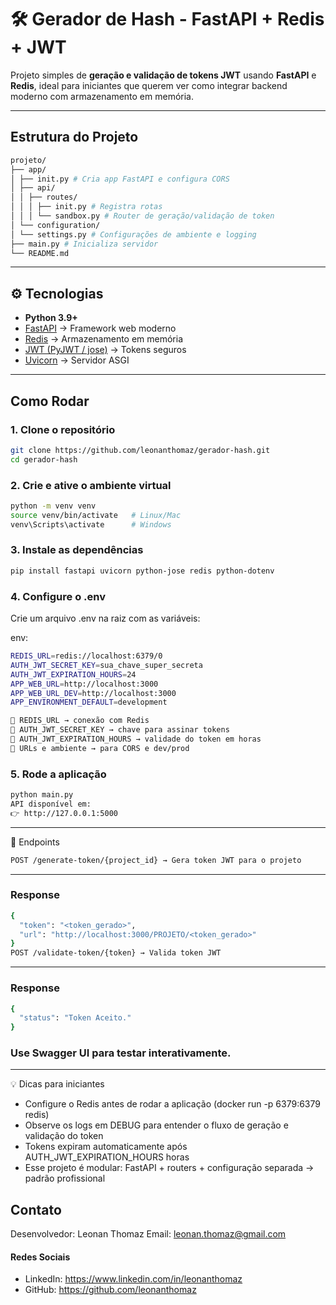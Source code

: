 # 🛠 Gerador de Hash - FastAPI + Redis + JWT

Projeto simples de **geração e validação de tokens JWT** usando **FastAPI** e **Redis**, ideal para iniciantes que querem ver como integrar backend moderno com armazenamento em memória.  

---

## Estrutura do Projeto
```bash
projeto/
├── app/
│ ├── init.py # Cria app FastAPI e configura CORS
│ ├── api/
│ │ ├── routes/
│ │ │ ├── init.py # Registra rotas
│ │ │ └── sandbox.py # Router de geração/validação de token
│ └── configuration/
│ └── settings.py # Configurações de ambiente e logging
├── main.py # Inicializa servidor
└── README.md
```
---

## ⚙️ Tecnologias
- **Python 3.9+**  
- [FastAPI](https://fastapi.tiangolo.com/) → Framework web moderno  
- [Redis](https://redis.io/) → Armazenamento em memória  
- [JWT (PyJWT / jose)](https://python-jose.readthedocs.io/) → Tokens seguros  
- [Uvicorn](https://www.uvicorn.org/) → Servidor ASGI

---

## Como Rodar

### 1. Clone o repositório
```bash
git clone https://github.com/leonanthomaz/gerador-hash.git
cd gerador-hash
```

### 2. Crie e ative o ambiente virtual
```bash
python -m venv venv
source venv/bin/activate   # Linux/Mac
venv\Scripts\activate      # Windows
```

### 3. Instale as dependências
```bash
pip install fastapi uvicorn python-jose redis python-dotenv
```

### 4. Configure o .env
Crie um arquivo .env na raiz com as variáveis:

env:
```bash
REDIS_URL=redis://localhost:6379/0
AUTH_JWT_SECRET_KEY=sua_chave_super_secreta
AUTH_JWT_EXPIRATION_HOURS=24
APP_WEB_URL=http://localhost:3000
APP_WEB_URL_DEV=http://localhost:3000
APP_ENVIRONMENT_DEFAULT=development
```

```bash
🔹 REDIS_URL → conexão com Redis
🔹 AUTH_JWT_SECRET_KEY → chave para assinar tokens
🔹 AUTH_JWT_EXPIRATION_HOURS → validade do token em horas
🔹 URLs e ambiente → para CORS e dev/prod
```

### 5. Rode a aplicação
```bash
python main.py
API disponível em:
👉 http://127.0.0.1:5000
```

---

📖 Endpoints
```bash
POST /generate-token/{project_id} → Gera token JWT para o projeto
```

---

### Response
```bash
{
  "token": "<token_gerado>",
  "url": "http://localhost:3000/PROJETO/<token_gerado>"
}
POST /validate-token/{token} → Valida token JWT
```

---

### Response
```bash
{
  "status": "Token Aceito."
}
```

### Use Swagger UI para testar interativamente.

---

💡 Dicas para iniciantes
- Configure o Redis antes de rodar a aplicação (docker run -p 6379:6379 redis)
- Observe os logs em DEBUG para entender o fluxo de geração e validação do token
- Tokens expiram automaticamente após AUTH_JWT_EXPIRATION_HOURS horas
- Esse projeto é modular: FastAPI + routers + configuração separada → padrão profissional

## Contato

Desenvolvedor: Leonan Thomaz
Email: leonan.thomaz@gmail.com

#### Redes Sociais

- LinkedIn: https://www.linkedin.com/in/leonanthomaz
- GitHub: https://github.com/leonanthomaz

